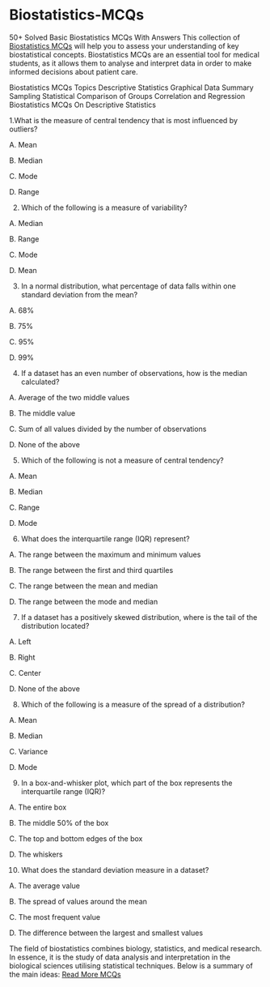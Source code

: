 # Biostatistics-MCQs
50+ Solved Basic Biostatistics MCQs With Answers
This collection of <a href="https://iubians.com/2023/11/biostatistics-mcqs.html">Biostatistics MCQs</a>  will help you to assess your understanding of key biostatistical concepts. Biostatistics MCQs are an essential tool for medical students, as it allows them to analyse and interpret data in order to make informed decisions about patient care.

Biostatistics MCQs Topics
Descriptive Statistics
Graphical Data Summary
Sampling
Statistical Comparison of Groups
Correlation and Regression
Biostatistics MCQs On Descriptive Statistics


1.What is the measure of central tendency that is most influenced by outliers?

A. Mean

B. Median

C. Mode

D. Range


2. Which of the following is a measure of variability?

A. Median

B. Range

C. Mode

D. Mean


3. In a normal distribution, what percentage of data falls within one standard deviation from the mean?

A. 68%

B. 75%

C. 95%

D. 99%

4. If a dataset has an even number of observations, how is the median calculated?

A. Average of the two middle values

B. The middle value

C. Sum of all values divided by the number of observations

D. None of the above

5. Which of the following is not a measure of central tendency?

A. Mean

B. Median

C. Range

D. Mode

6. What does the interquartile range (IQR) represent?

A. The range between the maximum and minimum values

B. The range between the first and third quartiles

C. The range between the mean and median

D. The range between the mode and median

7. If a dataset has a positively skewed distribution, where is the tail of the distribution located?

A. Left

B. Right

C. Center

D. None of the above

8. Which of the following is a measure of the spread of a distribution?

A. Mean

B. Median

C. Variance

D. Mode

9. In a box-and-whisker plot, which part of the box represents the interquartile range (IQR)?

A. The entire box

B. The middle 50% of the box

C. The top and bottom edges of the box

D. The whiskers

10. What does the standard deviation measure in a dataset?

A. The average value

B. The spread of values around the mean

C. The most frequent value

D. The difference between the largest and smallest values



The field of biostatistics combines biology, statistics, and medical research. In essence, it is the study of data analysis and interpretation in the biological sciences utilising statistical techniques. Below is a summary of the main ideas:
<a href="https://iubians.com/2023/11/biostatistics-mcqs.html"> Read More MCQs </a>
